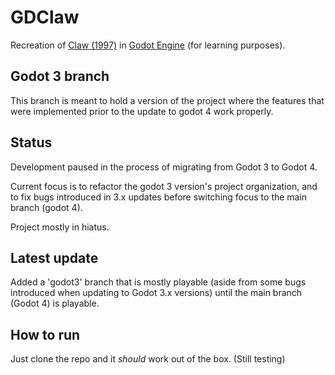# GDClaw

Recreation of [Claw (1997)](https://en.wikipedia.org/wiki/Claw_(video_game)) in [Godot Engine](https://godotengine.org/) (for learning purposes).


## Godot 3 branch

This branch is meant to hold a version of the project where the features that were implemented prior to the update to godot 4 work properly.

## Status 

Development paused in the process of migrating from Godot 3 to Godot 4.

Current focus is to refactor the godot 3 version's project organization, and to fix bugs introduced in 3.x updates before switching focus to the main branch (godot 4).

Project mostly in hiatus.

## Latest update 

Added a 'godot3' branch that is mostly playable (aside from some bugs introduced when updating to Godot 3.x versions) until the main branch (Godot 4) is playable.

## How to run

Just clone the repo and it *should* work out of the box. (Still testing)
